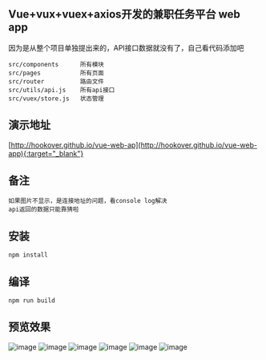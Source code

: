 ## Vue+vux+vuex+axios开发的兼职任务平台 web app
因为是从整个项目单独提出来的，API接口数据就没有了，自己看代码添加吧

    src/components      所有模块
    src/pages           所有页面
    src/router          路由文件
    src/utils/api.js    所有api接口
    src/vuex/store.js   状态管理

## 演示地址
[http://hookover.github.io/vue-web-ap](http://hookover.github.io/vue-web-app){:target="_blank"}

## 备注
    如果图片不显示，是连接地址的问题，看console log解决
    api返回的数据只能靠猜啦
    
## 安装
    npm install
    
## 编译
    npm run build
    
## 预览效果

![image](demo/1.png)
![image](demo/2.png)
![image](demo/3.png)
![image](demo/5.png)
![image](demo/6.png)
![image](demo/7.png)
